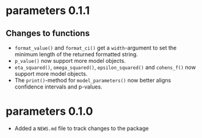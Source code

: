 # parameters 0.1.1

## Changes to functions

  - `format_value()` and `format_ci()` get a `width`-argument to set the minimum length of the returned formatted string.
  - `p_value()` now support more model objects.
  - `eta_squared()`, `omega_squared()`, `epsilon_squared()` and `cohens_f()` now support more model objects.
  - The `print()`-method for `model_parameters()` now better aligns confidence intervals and p-values.

# parameters 0.1.0

- Added a `NEWS.md` file to track changes to the package
